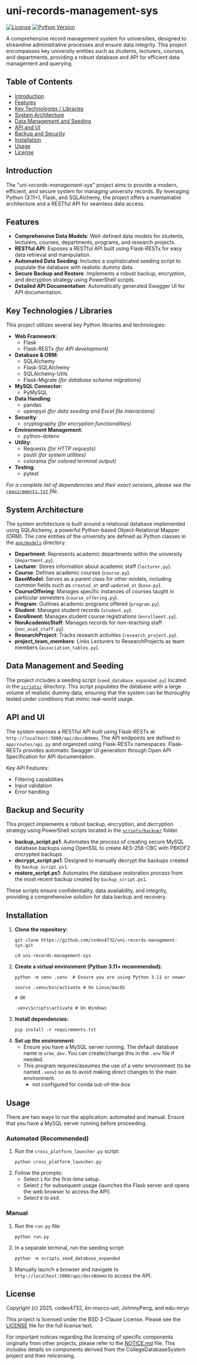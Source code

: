 # uni-records-management-sys

[![License](https://img.shields.io/badge/License-BSD%203--Clause-blue.svg)](https://opensource.org/licenses/BSD-3-Clause)
[![Python Version](https://img.shields.io/badge/Python-3.11+-yellow.svg)](https://www.python.org)

A comprehensive record management system for universities, designed to streamline administrative processes and ensure data integrity. This project encompasses key university entities such as students, lecturers, courses, and departments, providing a robust database and API for efficient data management and querying.

## Table of Contents

- [Introduction](#introduction)
- [Features](#features)
- [Key Technologies / Libraries](#key-technologies--libraries)
- [System Architecture](#system-architecture)
- [Data Management and Seeding](#data-management-and-seeding)
- [API and UI](#api-and-ui)
- [Backup and Security](#backup-and-security)
- [Installation](#installation)
- [Usage](#usage)
- [License](#license)

## Introduction

The "*uni-records-management-sys*" project aims to provide a modern, efficient, and secure system for managing university records. By leveraging Python (3.11+), Flask, and SQLAlchemy, the project offers a maintainable architecture and a RESTful API for seamless data access.

## Features

- **Comprehensive Data Models**: Well-defined data models for students, lecturers, courses, departments, programs, and research projects.
- **RESTful API**: Exposes a RESTful API built using Flask-RESTx for easy data retrieval and manipulation.
- **Automated Data Seeding**: Includes a sophisticated seeding script to populate the database with realistic dummy data.
- **Secure Backup and Restore**: Implements a robust backup, encryption, and decryption strategy using PowerShell scripts.
- **Detailed API Documentation**: Automatically generated Swagger UI for API documentation.

## Key Technologies / Libraries

This project utilizes several key Python libraries and technologies:

- **Web Framework**:
  - Flask
  - Flask-RESTx *(for API development)*
- **Database & ORM**:
  - SQLAlchemy
  - Flask-SQLAlchemy
  - SQLAlchemy-Utils
  - Flask-Migrate *(for database schema migrations)*
- **MySQL Connector**:
  - PyMySQL
- **Data Handling**:
  - pandas
  - openpyxl *(for data seeding and Excel file interactions)*
- **Security**:
  - cryptography *(for encryption functionalities)*
- **Environment Management**:
  - python-dotenv
- **Utility**:
  - Requests *(for HTTP requests)*
  - psutil *(for system utilities)*
  - colorama *(for colored terminal output)*
- **Testing**:
  - pytest

*For a complete list of dependencies and their exact versions, please see the [`requirements.txt`](./requirements.txt) file.*

## System Architecture

The system architecture is built around a relational database implemented using SQLAlchemy, a powerful Python-based Object-Relational Mapper (ORM). The core entities of the university are defined as Python classes in the [`app/models`](./app/models/) directory.

- **Department**: Represents academic departments within the university (`department.py`).
- **Lecturer**: Stores information about academic staff (`lecturer.py`).
- **Course**: Defines academic courses (`course.py`).
- **BaseModel**: Serves as a parent class for other models, including common fields such as `created_at` and `updated_at` (`base.py`).
- **CourseOffering**: Manages specific instances of courses taught in particular semesters (`course_offering.py`).
- **Program**: Outlines academic programs offered (`program.py`).
- **Student**: Manages student records (`student.py`).
- **Enrollment**: Manages student course registrations (`enrollment.py`).
- **NonAcademicStaff**: Manages records for non-teaching staff (`non_acad_staff.py`).
- **ResearchProject**: Tracks research activities (`research_project.py`).
- **project_team_members**: Links Lecturers to ResearchProjects as team members (`association_tables.py`).

## Data Management and Seeding

The project includes a seeding script (`seed_database_expanded.py`) located in the [`scripts/`](./scripts/) directory. This script populates the database with a large volume of realistic dummy data, ensuring that the system can be thoroughly tested under conditions that mimic real-world usage.

## API and UI

The system exposes a RESTful API built using Flask-RESTx at `http://localhost:5000/api/docsNdemo`. The API endpoints are defined in `app/routes/api.py` and organized using Flask-RESTx namespaces. Flask-RESTx provides automatic Swagger UI generation through Open API Specification for API documentation.

Key API Features:
*   Filtering capabilities
*   Input validation
*   Error handling

## Backup and Security

This project implements a robust backup, encryption, and decryption strategy using PowerShell scripts located in the [`scripts/backup/`](./scripts/backup/) folder.

- **backup_script.ps1**: Automates the process of creating secure MySQL database backups using OpenSSL to create AES-256-CBC with PBKDF2 encrypted backups.
- **decrypt_script.ps1**: Designed to manually decrypt the backups created by `backup_script.ps1`.
- **restore_script.ps1**: Automates the database restoration process from the most recent backup created by `backup_script.ps1`.

These scripts ensure confidentiality, data availability, and integrity, providing a comprehensive solution for data backup and recovery.

## Installation

1.  **Clone the repository:**
    ```
    git clone https://github.com/codex4732/uni-records-management-sys.git

    cd uni-records-management-sys
    ```
2.  **Create a virtual environment (Python 3.11+ recommended):**
    ```
    python -m venv .venv  # Ensure you are using Python 3.11 or newer
    
    source .venv/bin/activate # On Linux/macOS

    # OR

    .venv\Scripts\activate # On Windows
    ```
3.  **Install dependencies:**
    ```
    pip install -r requirements.txt
    ```
4.  **Set up the environment:**
    - Ensure you have a MySQL server running. The default database name is `urms_dev`. You can create/change this in the `.env` file if needed.
    - This program requires/assumes the use of a venv environment (to be named `.venv`) so as to avoid making direct changes to the main environment.
      - not configured for conda out-of-the-box

## Usage

There are two ways to run the application: automated and manual. Ensure that you have a MySQL server running before proceeding.

### Automated (Recommended)

1.  Run the `cross_platform_launcher.py` script:
    ```
    python cross_platform_launcher.py
    ```
2.  Follow the prompts:
    - Select `1` for the first-time setup.
    - Select `2` for subsequent usage (launches the Flask server and opens the web browser to access the API).
    - *Select `0` to exit.*

### Manual

1.  Run the `run.py` file:
    ```
    python run.py
    ```
2.  In a separate terminal, run the seeding script:
    ```
    python -m scripts.seed_database_expanded
    ```
3.  Manually launch a browser and navigate to `http://localhost:5000/api/docsNdemo` to access the API.

## License

Copyright (c) 2025, codex4732, kn-msccs-uol, JohnnyPeng, and edu-mryo

This project is licensed under the BSD 3-Clause License. Please see the [LICENSE](./LICENSE) file for the full license text.

For important notices regarding the licensing of specific components originally from other projects, please refer to the [NOTICE.md](./NOTICE.md) file. This includes details on components derived from the CollegeDatabaseSystem project and their relicensing.
